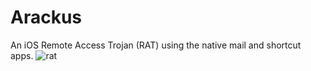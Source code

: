 
# Arackus

An iOS Remote Access Trojan (RAT) using the native mail and shortcut apps.
![rat](i.pinimg.com/originals/fb/eb/94/fbeb94f4b758bb021bb2ef0b398fbbad.gif)

